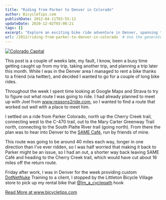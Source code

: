 ```yaml
---
title: "Riding from Parker to Denver in Colorado"
author: BicycleTips.com
publishDate: 2012-04-11T03:55:12
updateDate: 2020-12-02T03:08:21
tags: []
excerpt: "Explore an exciting bike ride adventure in Denver, spanning through beautiful trails. Plan your route, discover new cafes, and enjoy breathtaking views!"
url: /2012/riding-from-parker-to-denver-in-colorado  # Use the generated URL with year
---
```

<p><a data-ob_caption="Parker Colorado Trip" data-ob_link="TEST" data-ob_linktext="View Larger" data-ob_share="false" href="https://www.bicycletips.com/portals/18/content/3-12/header_705.jpg" name="TEST" rel="lightbox"><img alt="Colorado Capital" src="https://www.bicycletips.com/portals/18/content/3-12/header_705.jpg" /></a></p>  <p>This post is a couple of weeks late, my fault, I know, been a busy time getting caught up from my trip, taking another trip, and planning a trip later this month. While I was in the Denver area I managed to rent a bike thanks to a friend (via twitter), and decided I wanted to go for a couple of long bike rides.</p>  <p>Throughout the week I spent time looking at Google Maps and Strava to try to figure out what route I was going to ride. I had already planned to meet up with Joel from <a href="https://www.reasons2ride.com">www.reasons2ride.com</a>, so I wanted to find a route that worked out well with a place to meet him.</p>  <p>I settled on a ride from Parker Colorado, north up the Cherry Creek trail, connecting west to the C-470 trail, out to the Mary Carter Greenway Trail north, connecting to the South Platte River trail (going north). From there the plan was to hear into Denver to the <a href="https://www.soallmayeat.org/" target="_blank">SAME Café</a>, run by friends of mine.</p>  <p>This route was going to be around 40 miles each way, longer in one direction than I've ever ridden, so I was half worried that making it back to Parker might be an issue, so I had an out, a shorter way back leaving SAME Café and heading to the Cherry Creek trail, which would have cut about 16 miles off the return route.</p>  <p>Friday after work, I was in Denver for the week providing custom <a href="https://www.dotnetnuke.com" target="_blank">DotNetNuke</a> Training to a client, I stopped by the Littleton Bicycle Village store to pick up my rental bike that <a href="https://twitter.com/#!/Im_a_cyclepath" target="_blank">@Im_a_cyclepath</a> hook</p>  <a href="https://www.bicycletips.com/riding-from-parker-to-denver-in-colorado">Read More at www.bicycletips.com</a>

